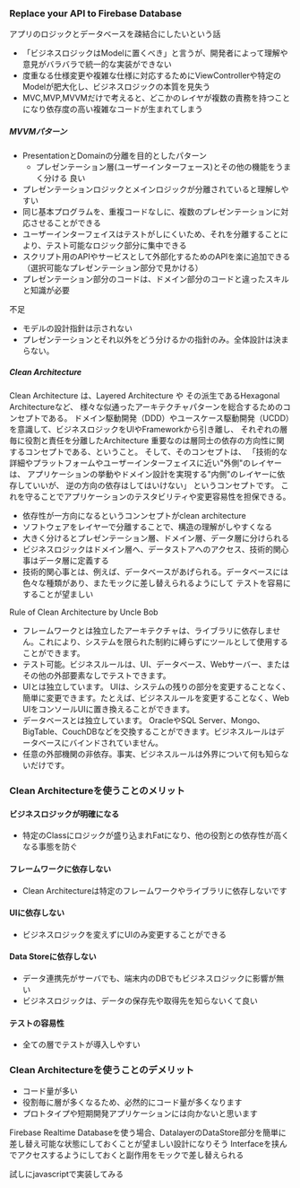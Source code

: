 ### Replace your API to Firebase Database

アプリのロジックとデータベースを疎結合にしたいという話

- 「ビジネスロジックはModelに置くべき」と言うが、開発者によって理解や意見がバラバラで統一的な実装ができない
- 度重なる仕様変更や複雑な仕様に対応するためにViewControllerや特定のModelが肥大化し、ビジネスロジックの本質を見失う
- MVC,MVP,MVVMだけで考えると、どこかのレイヤが複数の責務を持つことになり依存度の高い複雑なコードが生まれてしまう

##### MVVMパターン
- PresentationとDomainの分離を目的としたパターン
  - プレゼンテーション層(ユーザーインターフェース)とその他の機能をうまく分ける
良い
- プレゼンテーションロジックとメインロジックが分離されていると理解しやすい
- 同じ基本プログラムを、重複コードなしに、複数のプレゼンテーションに対応させることができる
- ユーザーインターフェイスはテストがしにくいため、それを分離することにより、テスト可能なロジック部分に集中できる
- スクリプト用のAPIやサービスとして外部化するためのAPIを楽に追加できる（選択可能なプレゼンテーション部分で見かける）
- プレゼンテーション部分のコードは、ドメイン部分のコードと違ったスキルと知識が必要

不足
- モデルの設計指針は示されない
- プレゼンテーションとそれ以外をどう分けるかの指針のみ。全体設計は決まらない。


##### Clean Architecture

Clean Architecture は、Layered Architecture や その派生であるHexagonal Architectureなど、
様々な似通ったアーキテクチャパターンを総合するためのコンセプトである。
ドメイン駆動開発（DDD）やユースケース駆動開発（UCDD）を意識して、ビジネスロジックをUIやFrameworkから引き離し、
それぞれの層毎に役割と責任を分離したArchitecture
重要なのは層同士の依存の方向性に関するコンセプトである、ということ。
そして、そのコンセプトは、
「技術的な詳細やプラットフォームやユーザーインターフェイスに近い"外側"のレイヤーは、
アプリケーションの挙動やドメイン設計を実現する"内側"のレイヤーに依存していいが、
逆の方向の依存はしてはいけない」
というコンセプトです。
これを守ることでアプリケーションのテスタビリティや変更容易性を担保できる。

- 依存性が一方向になるというコンンセプトがclean architecture
- ソフトウェアをレイヤーで分離することで、構造の理解がしやすくなる
- 大きく分けるとプレゼンテーション層、ドメイン層、データ層に分けられる
- ビジネスロジックはドメイン層へ、データストアへのアクセス、技術的関心事はデータ層に定義する
- 技術的関心事とは、例えば、データベースがあげられる。データベースには色々な種類があり、またモックに差し替えられるようにして
  テストを容易にすることが望ましい

Rule of Clean Architecture by Uncle Bob
- フレームワークとは独立したアーキテクチャは、ライブラリに依存しません。これにより、システムを限られた制約に縛らずにツールとして使用することができます。
- テスト可能。ビジネスルールは、UI、データベース、Webサーバー、またはその他の外部要素なしでテストできます。
- UIとは独立しています。 UIは、システムの残りの部分を変更することなく、簡単に変更できます。たとえば、ビジネスルールを変更することなく、Web UIをコンソールUIに置き換えることができます。
- データベースとは独立しています。 OracleやSQL Server、Mongo、BigTable、CouchDBなどを交換することができます。ビジネスルールはデータベースにバインドされていません。
- 任意の外部機関の非依存。事実、ビジネスルールは外界について何も知らないだけです。




### Clean Architectureを使うことのメリット
#### ビジネスロジックが明確になる
- 特定のClassにロジックが盛り込まれFatになり、他の役割との依存性が高くなる事態を防ぐ
#### フレームワークに依存しない
- Clean Architectureは特定のフレームワークやライブラリに依存しないです
#### UIに依存しない
- ビジネスロジックを変えずにUIのみ変更することができる
#### Data Storeに依存しない
- データ連携先がサーバでも、端末内のDBでもビジネスロジックに影響が無い
- ビジネスロジックは、データの保存先や取得先を知らないくて良い
#### テストの容易性
- 全ての層でテストが導入しやすい

### Clean Architectureを使うことのデメリット
- コード量が多い
- 役割毎に層が多くなるため、必然的にコード量が多くなります
- プロトタイプや短期開発アプリケーションには向かないと思います

Firebase Realtime Databaseを使う場合、DatalayerのDataStore部分を簡単に差し替え可能な状態にしておくことが望ましい設計になりそう
Interfaceを挟んでアクセスするようにしておくと副作用をモックで差し替えられる

試しにjavascriptで実装してみる
